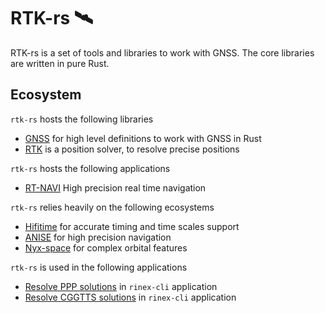 RTK-rs 🛰️
==========

RTK-rs is a set of tools and libraries to work with GNSS. The core libraries are written in pure Rust.

## Ecosystem

`rtk-rs` hosts the following libraries

- [GNSS](https://github.com/rtk-rs/gnss) for high level definitions to work with GNSS in Rust
- [RTK](https://github.com/rtk-rs/gnss-rtk) is a position solver, to resolve precise positions

`rtk-rs` hosts the following applications

- [RT-NAVI](https://github.com/rtk-rs/rt-navi) High precision real time navigation
  
`rtk-rs` relies heavily on the following ecosystems

- [Hifitime](https://github.com/nyx-space/hifitime) for accurate timing and time scales support
- [ANISE](https://github.com/nyx-space/nyx) for high precision navigation
- [Nyx-space](https://github.com/nyx-space/nyx) for complex orbital features

`rtk-rs` is used in the following applications

- [Resolve PPP solutions](https://github.com/georust/rinex) in `rinex-cli` application
- [Resolve CGGTTS solutions](https://github.com/georust/rinex) in `rinex-cli` application
